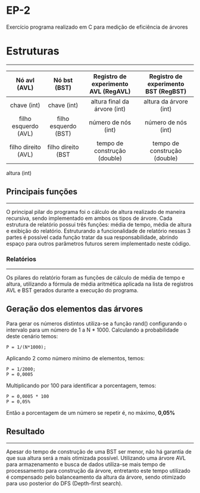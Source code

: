# EP-2
Exercício programa realizado em C para medição de eficiência de árvores

# Estruturas
---
Nó avl (AVL) | Nó bst (BST) | Registro de experimento AVL (RegAVL) | Registro de experimento BST (RegBST)
:------: | :------: | :------: | :------: 
chave (int) | chave (int) | altura final da árvore (int) | altura da árvore (int)
filho esquerdo (AVL) | filho esquerdo (BST) | número de nós (int) | número de nós (int)
filho direito (AVL) | filho direito (BST | tempo de construção (double) | tempo de construção (double)
altura (int)

## Principais funções
---
O principal pilar do programa foi o cálculo de altura realizado de maneira recursiva, sendo implementado em ambos os tipos de árvore.
Cada estrutura de relatório possui três funções: média de tempo, média de altura e exibição do relatório. Estruturando a funcionalidade de relatório nessas 3 partes é possível cada função tratar da sua responsabilidade, abrindo espaço para outros parâmetros futuros serem implementado neste código.

### Relatórios
---
Os pilares do relatório foram as funções de cálculo de média de tempo e altura, utilizando a fórmula de média aritmética aplicada na lista de registros AVL e BST gerados durante a execução do programa. 
## Geração dos elementos das árvores
Para gerar os números distintos utiliza-se a função rand() configurando o intervalo para um número de 1 a N * 1000.
Calculando a probabilidade deste cenário temos:
```
P = 1/(N*1000);
```
Aplicando 2 como número mínimo de elementos, temos:

```
P = 1/2000;
P = 0,0005
```
Multiplicando por 100 para identificar a porcentagem, temos:
``` 
P = 0,0005 * 100
P = 0,05%
```
Então a porcentagem de um número se repetir é, no máximo, **0,05%** 
## Resultado
---
Apesar do tempo de construção de uma BST ser menor, não há garantia de que sua altura será a mais otimizada possível. 
Utilizando uma árvore AVL para armazenamento e busca de dados utiliza-se mais tempo de processamento para construção da árvore, entretanto este tempo utilizado é compensado pelo balanceamento da altura da árvore, sendo otimizado para uso posterior do DFS (Depth-first search).


